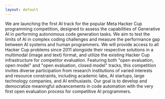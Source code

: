 ```yaml
---
layout: default
---
```


We are launching the first AI track for the popular Meta Hacker Cup programming
competition, designed to assess the capabilities of Generative AI in performing
autonomous code generation tasks. We aim to test the limits of AI in complex
coding challenges and measure the performance gap between AI systems and
human programmers. We will provide access to all Hacker Cup problems since 2011
alongside their respective solutions in a multimodal (image and text) format, and
utilize the existing Hacker Cup infrastructure for competitor evaluation. Featuring
both "open evaluation, open model" and "open evaluation, closed model" tracks,
this competition invites diverse participation from research institutions of varied
interests and resource constraints, including academic labs, AI startups, large
technology companies, and AI enthusiasts. Our goal is to develop and democratize
meaningful advancements in code automation with the very first open evaluation
process for competitive AI programmers.